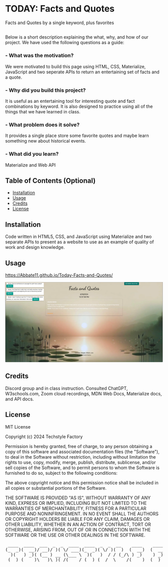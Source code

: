 # TODAY: Facts and Quotes

Facts and Quotes by a single keyword, plus favorites

## 

Below is a short description explaining the what, why, and how of our project. We have used the following questions as a guide:

### - What was the motivation?
We were motivated to build this page using HTML, CSS, Materialize, JavaScript and two seperate APIs to return an entertaining set of facts and a quote.
### - Why did you build this project?
It is useful as an entertaining tool for interesting quote and fact combinations by keyword. It is also designed to practice using all of the things that we have learned in class.
### - What problem does it solve?
It provides a single place store some favorite quotes and maybe learn something new about historical events.
### - What did you learn?
Materialize and Web API

## Table of Contents (Optional)

- [Installation](#installation)
- [Usage](#usage)
- [Credits](#credits)
- [License](#license)

## Installation

Code written in HTML5, CSS, and JavaScript using Materialize and two separate APIs to present as a website to use as an example of quality of work and design knowledge.

## Usage

https://Abbate11.github.io/Today-Facts-and-Quotes/

![Screenshot of final page](./assets/Images/Screenshot.png)

## Credits

Discord group and in class instruction.
Consulted ChatGPT, W3schools.com, Zoom cloud recordings, MDN Web Docs, Materialize docs, and API docs.

## License

MIT License

Copyright (c) 2024 Techstyle Factory

Permission is hereby granted, free of charge, to any person obtaining a copy
of this software and associated documentation files (the "Software"), to deal
in the Software without restriction, including without limitation the rights
to use, copy, modify, merge, publish, distribute, sublicense, and/or sell
copies of the Software, and to permit persons to whom the Software is
furnished to do so, subject to the following conditions:

The above copyright notice and this permission notice shall be included in all
copies or substantial portions of the Software.

THE SOFTWARE IS PROVIDED "AS IS", WITHOUT WARRANTY OF ANY KIND, EXPRESS OR
IMPLIED, INCLUDING BUT NOT LIMITED TO THE WARRANTIES OF MERCHANTABILITY,
FITNESS FOR A PARTICULAR PURPOSE AND NONINFRINGEMENT. IN NO EVENT SHALL THE
AUTHORS OR COPYRIGHT HOLDERS BE LIABLE FOR ANY CLAIM, DAMAGES OR OTHER
LIABILITY, WHETHER IN AN ACTION OF CONTRACT, TORT OR OTHERWISE, ARISING FROM,
OUT OF OR IN CONNECTION WITH THE SOFTWARE OR THE USE OR OTHER DEALINGS IN THE
SOFTWARE.


<pre>
 ____  ____  ___  _  _  ____  ____  _  _  __    ____    ____  __    ___  ____  __  ____  _  _ 
(_  _)(  __)/ __)/ )( \/ ___)(_  _)( \/ )(  )  (  __)  (  __)/ _\  / __)(_  _)/  \(  _ \( \/ )
  )(   ) _)( (__ ) __ (\___ \  )(   )  / / (_/\ ) _)    ) _)/    \( (__   )( (  O ))   / )  / 
 (__) (____)\___)\_)(_/(____/ (__) (__/  \____/(____)  (__) \_/\_/ \___) (__) \__/(__\_)(__/  
</pre>
